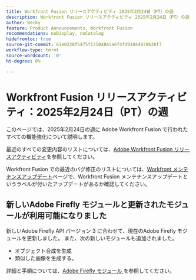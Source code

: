 ```yaml
---
title: Workfront Fusion リリースアクティビティ 2025年2月24日（PT）の週
description: Workfront Fusion リリースアクティビティ 2025年2月24日（PT）の週
author: Becky
feature: Product Announcements, Workfront Fusion
recommendations: noDisplay, noCatalog
hidefromtoc: true
source-git-commit: 61e0228f5475f175048a5a6f4fd91844970b3bf7
workflow-type: tm+mt
source-wordcount: '0'
ht-degree: 0%

---
```


# Workfront Fusion リリースアクティビティ：2025年2月24日（PT）の週

このページでは、2025年2月24日の週に Adobe Workfront Fusion で行われたすべての機能強化について説明します。

最近のすべての変更内容のリストについては、[Adobe Workfront Fusion リリースアクティビティ](/help/workfront-fusion/fusion-product-releases/fusion-release-activity.md)を参照してください。

Workfront Fusion での最近のバグ修正のリストについては、[Workfront メンテナンスアップデート](https://experienceleague.adobe.com/en/docs/workfront-known-issues/releases/current-updates)ページで、Workfront Fusion メンテナンスアップデートというラベルが付いたアップデートがあるか確認してください。

## 新しいAdobe Firefly モジュールと更新されたモジュールが利用可能になりました

新しいAdobe Firefly API バージョン 3 に合わせて、現在のAdobe Firefly モジュールを更新しました。 また、次の新しいモジュールも追加されました。

* オブジェクト合成を生成
* 類似した画像を生成する。

詳細と手順については、[Adobe Firefly モジュール ](/help/workfront-fusion/references/apps-and-modules/adobe-connectors/adobe-firefly-modules.md) を参照してください。

